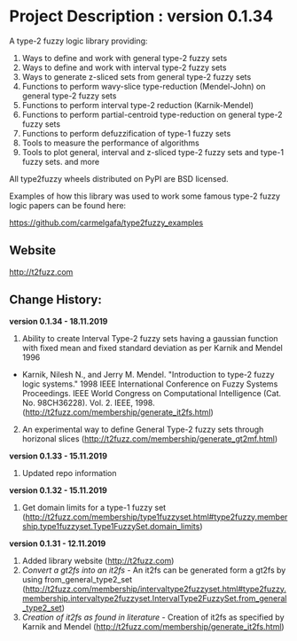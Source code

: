 # Project Description : version 0.1.34

A type-2 fuzzy logic library providing:

1. Ways to define and work with general type-2 fuzzy sets
2. Ways to define and work with interval type-2 fuzzy sets
3. Ways to generate z-sliced sets from general type-2 fuzzy sets
4. Functions to perform wavy-slice type-reduction (Mendel-John) on general type-2 fuzzy sets
5. Functions to perform interval type-2 reduction (Karnik-Mendel)
6. Functions to perform partial-centroid type-reduction on general type-2 fuzzy sets
7. Functions to perform defuzzification of type-1 fuzzy sets
7. Tools to measure the performance of algorithms
8. Tools to plot general, interval and z-sliced type-2 fuzzy sets and type-1 fuzzy sets.
and more

All type2fuzzy wheels distributed on PyPI are BSD licensed.

Examples of how this library was used to work some famous type-2 fuzzy logic papers can be found here:

https://github.com/carmelgafa/type2fuzzy_examples


## Website

http://t2fuzz.com

## Change History:

**version 0.1.34 - 18.11.2019**
1. Ability to create Interval Type-2 fuzzy sets having a gaussian function with fixed mean and fixed standard deviation as per Karnik and Mendel 1996 
- Karnik, Nilesh N., and Jerry M. Mendel. "Introduction to type-2 fuzzy logic systems." 1998 IEEE International Conference on Fuzzy Systems Proceedings. IEEE World Congress on Computational Intelligence (Cat. No. 98CH36228). Vol. 2. IEEE, 1998. (http://t2fuzz.com/membership/generate_it2fs.html)
2. An experimental way to define General Type-2 fuzzy sets through horizonal slices (http://t2fuzz.com/membership/generate_gt2mf.html)

**version 0.1.33 - 15.11.2019**
1. Updated repo information

**version 0.1.32 - 15.11.2019**
1. Get domain limits for a type-1 fuzzy set (http://t2fuzz.com/membership/type1fuzzyset.html#type2fuzzy.membership.type1fuzzyset.Type1FuzzySet.domain_limits)

**version 0.1.31 - 12.11.2019**
1. Added library website (http://t2fuzz.com)
2. *Convert a gt2fs into an it2fs* - An it2fs can be generated form a gt2fs by using from_general_type2_set (http://t2fuzz.com/membership/intervaltype2fuzzyset.html#type2fuzzy.membership.intervaltype2fuzzyset.IntervalType2FuzzySet.from_general_type2_set)
3. *Creation of it2fs as found in literature* - Creation of it2fs as specified by Karnik and Mendel (http://t2fuzz.com/membership/generate_it2fs.html)
